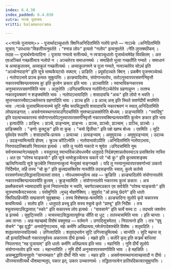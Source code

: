 ```yaml
---
index: 6.4.30
index_padded: 6.4.030
sutra: नाञ्चेः पूजायाम्
vritti: balamanorama

---
```

<<नाञ्चेः पूजायाम्>> - पूजार्थादञ्चुधातोः क्विनिअनिदिता॑मिति नलोपे प्राप्ते — नाऽञ्चेः ।अनिदिता॑मिति सूत्रात् "उपधायाः"क्ङिती॑त्यनुवर्तते । "श्नान्न लोपः" इत्यतो "नलोप" इत्यनुवर्तते ।ने॑ति लुप्तषष्ठीकम् । तदाह — पूजार्थस्येत्यादिना । पूजाया गम्यत्वे सतीत्यर्थः, न त्वत्राञ्चुधातोः पूजार्थत्वमेवेह विवक्षितम् । अत एवअञ्चितं गच्छती॑त्यत्र नलोपो न । अञ्चतेरत्र समाधानमर्थः । समाहितो भूत्वा गच्छतीति गम्यते । समाधानं च अव्याकुलत्वम्, अव्याकुलं गच्छतीत्यर्थः । अव्याकुलगमने च पूजा गम्यते, नत्वञ्चतेरेव सोऽर्थ इति "अञ्चोनपादाने" इति सूत्रे भाष्यकैयटयोः स्पष्टम् । प्राङिति । प्रपूर्वादञ्चतेः क्विन् । प्रकर्षेण पूजनमञ्चेरर्थः । नलोपाऽभावे प्राञ्च इत्यतः सुबुत्पत्तिः । हल्ङ्यादिलोपः, संयोगान्तलोपः, ततोऽनुस्वारपरसवर्णनिवृत्तौ नकारस्यक्विन्प्रत्ययस्य कुः॑ इति कुत्वेन ङकार इति भावः । प्राञ्चाविति । स्वाभाविकनकारस्य अनुस्वारपरसवर्णाविति भावः । अलुप्तेति ।उगिदचा॑मित्यत्र नलोपिनोऽञ्चेतेरेव ग्रहणान्नुम्न । ततश्च नकारद्वयश्रवणं न शङ्क्यमिति भावः । नलोपाऽभावादिति । शसादावचि "अचः" इति लोपो न भवति । सुप्तनकारस्यैवाऽञ्चतेस्तत्र ग्रहणादिति भावः । प्राञ्च इति । प्र अञ्च् अस् इति स्थिते सवर्णदीर्घे रूपमिति भावः ।नाञ्चेः पूजाया॑मित्यनारम्भे सुटि नुमैव रूपसिद्धावपि शसादावचि नकारश्रवणं न स्यात्,अनिदिता॑मिति लोपप्रसङ्गात् । असर्वनामस्थानतयाउगिदचा॑मिति नुमश्चाऽप्रसक्तेरिति बोध्यम् । प्राङ्भ्यामिति । "स्वादिषु" इति पदत्वाच्चकारस्य संयोगान्तलोपेऽनुस्वारपरसवर्णनिवृत्तौ नकारस्यक्विन्प्रत्ययस्ये॑ति कुत्वेन ङकार इति भावः । इत्यादीति । प्राङ्भिः । प्राञ्चे, प्राङ्भ्याम्, प्राङ्भ्यः । प्राञ्चः, प्राञ्चोः, प्राञ्चाम् । प्राञ्चि, प्राञ्चोः । प्राङ्ख्ष्विति । "ङ्णोः कुक्टुक्" इति वा कुक् । "चयो द्वितीयाः" इति पक्षे खश्च बोध्यः । एवमिति । सुटि पूर्ववदेव रूपाणि । शसादावचि-प्रत्ययः । प्रत्यञ्चा । प्रत्यङ्भ्याम् । अमुमुयञ्चः । अमुमुयङ्भ्याम् । उदञ्चः । उदङ्भ्यामित्यादि ज्ञेयम् । क्रुञ्च कौटिल्येति । नलोपाभावोऽपीति ।अनिदिता॑मिति नलोपाऽभावः, निरुपपदात्क्विन्नपि निपात्यत इत्यर्थः । सति तु नलोपे नकारो न श्रूयेत ।उगिदचा॑मिति नुमः सर्वनामस्थानेऽप्यप्रवृत्तेः । वस्तुतस्तु स्वाभाविकञोपधस्यैव धातुपाठे निर्द#एशान्नलोपस्याऽत्र प्रसक्तिरेव नास्ति । अत एव "परेश्च घाङ्कयोः" इति सूत्रे भाष्येक्रुञ्चे॑त्यत्र चकारे परे "चो कुः" इति कुत्वमाशङ्क्य ऋत्विगित्यादि सूत्रे क्रुञ्चेति निपातनात्कुत्वं नेत्युक्तं सङ्गच्छते । यदि तु नस्यानुस्वारपरसवर्णाभ्यां ञकारो निर्दिश्येत, तर्हि तस्य "चो कुः" इति कुत्वप्रसक्तिरेव नास्तीति तदसङ्गतिः स्यात्, कुत्वे कर्तव्ये परसवर्णस्याऽसिद्धत्वादित्यास्तां तावत् । नोपधत्वमभ्युपेत्य आह — क्रुङिति । हल्ङ्यादिलोपे संयोगान्तलोपे नकारस्यक्विन्प्रत्ययस्ये॑ति कुत्वम् । क्रुङ्भ्यामिति । संयोगान्तलोपे नकारस्य कुत्वं ङकारः । अत्र प्रथमैकवचने भ्यामादावपि कुत्वं निपातनादेव न भवति, चवर्गपञ्चमञकार एव सर्वत्रेति "परेश्च घाङ्कयोः" इति सूत्रभाष्यकैयटस्वरसः । पयोमुगिति ।मुच्लृ मोक्षणे॑क्विप् । सुपूर्वात् "ओ व्रस्चू छेदने" इति धातोः क्विपिग्राहिज्ये॑ति सम्प्रसारणे सुवृश्च्शब्दः । तस्य विशेषमाह-षत्वमिति । हल्ङ्यादिना सुलोपे कृते चकारस्य षत्वमित्यर्थः । सलोप इति । धातुपाठे व्रस्चू इति सस्य श्चुत्वे कृते "व्रश्चू" इति निर्देशः । तत्र श्चुत्वस्याऽसिद्धत्वात् "स्कोः" इति सकारस्य लोप इत्यर्थः । "वावसाने" इति चर्त्वे षस्य टः । तदभावे जश्त्वेन ड इत्यर्थः । सुवृट्त्स्विति । चत्र्वस्याऽसिद्धत्वात्पूर्वण्डः सी॑ति वा धुट् । ततस्चत्र्वमिति भावः । इति चान्ताः । अथ तान्ताः । अछ महच्छब्दे विशेषं वक्तुमाह — वर्तमाने । उणादिसूत्रमेतत् । निपात्यन्ते इति । तत्र "पृषु सेचने" "बृह वृद्धौ" अनयोर्गुणाऽभावः, महेः कर्मणि अतिप्रत्ययः,गमेर्जगादेशश्चेति विशेषः । शतृवदिति । शतृप्रत्ययान्तवदित्यर्थः । उगित्त्वादिति । शतृवद्भावेन सुटि उगित्त्वान्नुमित्यर्थः । सान्तेति । सुटि महन्त स् औ इत्यादिस्थितौ नकारात्पूर्वस्य अकारस्य दीर्घ इत्यर्थः । मह्रते इति । कर्तरि कृत् इति कत्र्रर्थं बाधित्वा निपातनात् "मह पूजायाम्" इति धातोः कर्मणि अतिप्रत्यय इति भावः । महानिति । नुमि दीर्घे सुलोपे संयोगान्तलोप इति भावः । महान्ताविति । नुमि दीर्घे अनुस्वारपरसवर्णाविति भावः । हे महन्निति । असम्बुद्धावित्यनुवृत्तेः "सान्तमहतः" इति दीर्घो नेति भावः । महत इति । असर्वनामस्थानत्वाच्छसादौ न दीर्घः । धीरस्यास्तीत्यर्थे धीशब्दान्मतुप्, पकार इत्, उकार उच्चारणार्थः । तद्धितान्तत्वेन प्रातिपदिकत्वात्सुबुत्पत्तिः ।